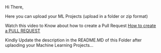 Hi There,

Here you can upload your ML Projects (upload in a folder or zip format)

Watch this video to Know about how to create a Pull Request
[How to create a PULL REQUEST](https://www.youtube.com/embed/rgbCcBNZcdQ)

Kindly Update the description in the README.MD  of this Folder after uplaoding your Machine Learning Projects...
